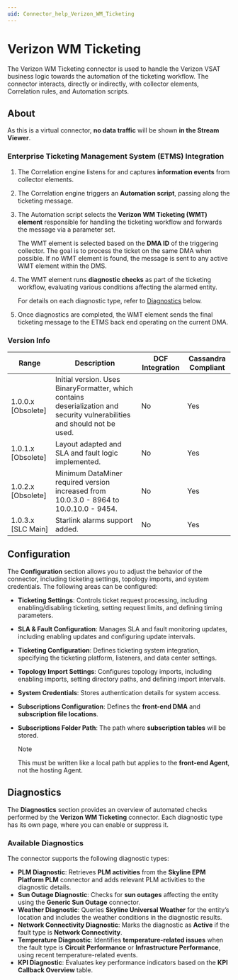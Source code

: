 ```yaml
---
uid: Connector_help_Verizon_WM_Ticketing
---
```


# Verizon WM Ticketing

The Verizon WM Ticketing connector is used to handle the Verizon VSAT business logic towards the automation of the ticketing workflow. The connector interacts, directly or indirectly, with collector elements, Correlation rules, and Automation scripts.

## About

As this is a virtual connector, **no data traffic** will be shown **in the Stream Viewer**.

### Enterprise Ticketing Management System (ETMS) Integration

1. The Correlation engine listens for and captures **information events** from collector elements.

1. The Correlation engine triggers an **Automation script**, passing along the ticketing message.

1. The Automation script selects the **Verizon WM Ticketing (WMT) element** responsible for handling the ticketing workflow and forwards the message via a parameter set.

   The WMT element is selected based on the **DMA ID** of the triggering collector. The goal is to process the ticket on the same DMA when possible. If no WMT element is found, the message is sent to any active WMT element within the DMS.

1. The WMT element runs **diagnostic checks** as part of the ticketing workflow, evaluating various conditions affecting the alarmed entity.

   For details on each diagnostic type, refer to [Diagnostics](#diagnostics) below.

1. Once diagnostics are completed, the WMT element sends the final ticketing message to the ETMS back end operating on the current DMA.

### Version Info

| Range | Description | DCF Integration | Cassandra Compliant |
|--|--|--|--|
| 1.0.0.x [Obsolete] | Initial version. Uses BinaryFormatter, which contains deserialization and security vulnerabilities and should not be used. | No | Yes |
| 1.0.1.x [Obsolete] | Layout adapted and SLA and fault logic implemented. | No | Yes |
| 1.0.2.x [Obsolete] | Minimum DataMiner required version increased from 10.0.3.0 - 8964 to 10.0.10.0 - 9454. | No | Yes |
| 1.0.3.x [SLC Main]| Starlink alarms support added. | No | Yes |

## Configuration

The **Configuration** section allows you to adjust the behavior of the connector, including ticketing settings, topology imports, and system credentials. The following areas can be configured:

- **Ticketing Settings**: Controls ticket request processing, including enabling/disabling ticketing, setting request limits, and defining timing parameters.

- **SLA & Fault Configuration**: Manages SLA and fault monitoring updates, including enabling updates and configuring update intervals.

- **Ticketing Configuration**: Defines ticketing system integration, specifying the ticketing platform, listeners, and data center settings.

- **Topology Import Settings**: Configures topology imports, including enabling imports, setting directory paths, and defining import intervals.

- **System Credentials**: Stores authentication details for system access.

- **Subscriptions Configuration**: Defines the **front-end DMA** and **subscription file locations**.

- **Subscriptions Folder Path**: The path where **subscription tables** will be stored.

  > [!NOTE]
  > This must be written like a local path but applies to the **front-end Agent**, not the hosting Agent.

## Diagnostics

The **Diagnostics** section provides an overview of automated checks performed by the **Verizon WM Ticketing** connector. Each diagnostic type has its own page, where you can enable or suppress it.

### Available Diagnostics

The connector supports the following diagnostic types:

- **PLM Diagnostic**: Retrieves **PLM activities** from the **Skyline EPM Platform PLM** connector and adds relevant PLM activities to the diagnostic details.
- **Sun Outage Diagnostic**: Checks for **sun outages** affecting the entity using the **Generic Sun Outage** connector.
- **Weather Diagnostic**: Queries **Skyline Universal Weather** for the entity’s location and includes the weather conditions in the diagnostic results.
- **Network Connectivity Diagnostic**: Marks the diagnostic as **Active** if the fault type is **Network Connectivity**.
- **Temperature Diagnostic**: Identifies **temperature-related issues** when the fault type is **Circuit Performance** or **Infrastructure Performance**, using recent temperature-related events.
- **KPI Diagnostic**: Evaluates key performance indicators based on the **KPI Callback Overview** table.
